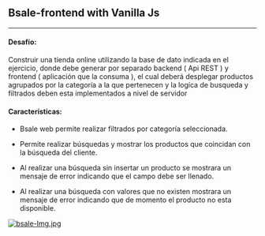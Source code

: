 
## Bsale-frontend with Vanilla Js
- - -

#### Desafío:  


Construir una tienda online utilizando la base de dato indicada en el ejercicio, donde debe generar por separado backend ( Api REST ) y frontend ( aplicación que la consuma ), el cual deberá desplegar productos agrupados por la categoría a la que pertenecen y la logíca de busqueda y filtrados deben esta implementados a nivel de servidor

#### Características:

* Bsale web permite realizar filtrados por categoría seleccionada.  

* Permite realizar búsquedas y mostrar los productos que coincidan con la búsqueda 
del cliente.   

* Al realizar una búsqueda sin insertar un producto se mostrara un mensaje de error 
indicando que el campo debe ser llenado.

* Al realizar una búsqueda con valores que no existen mostrara un mensaje de error 
indicando que de momento el producto no esta disponible.
    
[![bsale-Img.jpg](https://i.postimg.cc/FKyHX0rs/bsale-Img.jpg)](https://postimg.cc/p9dHDh5g)